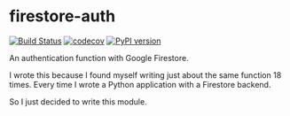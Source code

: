 # firestore-auth
[![Build Status](https://travis-ci.com/fatcat2/firestore_auth.svg?branch=master)](https://travis-ci.com/fatcat2/firestore_auth)
[![codecov](https://codecov.io/gh/fatcat2/firestore_auth/branch/master/graph/badge.svg)](https://codecov.io/gh/fatcat2/firestore_auth)
[![PyPI version](https://badge.fury.io/py/firestore-user-authentication.svg)](https://badge.fury.io/py/firestore-user-authentication)

An authentication function with Google Firestore.

I wrote this because I found myself writing just about the same function 18 times. Every time I wrote a Python application with a Firestore backend.

So I just decided to write this module.
